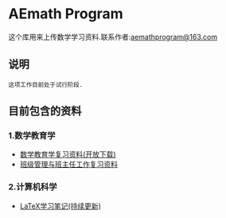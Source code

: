 # AEmath Program
这个库用来上传数学学习资料.联系作者:aemathprogram@163.com
## 说明
```
这项工作目前处于试行阶段.
```
## 目前包含的资料
### 1.数学教育学
* [数学教育学复习资料(开放下载)](https://maiimg.com/dec/d89790748525@pdf)
* [班级管理与班主任工作复习资料](https://maiimg.com/dec/a97502748991@pdf)

### 2.计算机科学
* [LaTeX学习笔记(持续更新)](https://maiimg.com/dec/a89272749641@pdf)
